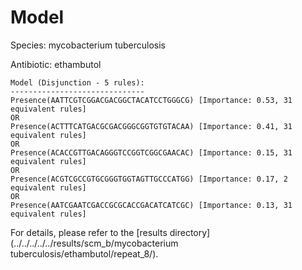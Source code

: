 
# Model

Species: mycobacterium tuberculosis

Antibiotic: ethambutol

```
Model (Disjunction - 5 rules):
------------------------------
Presence(AATTCGTCGGACGACGGCTACATCCTGGGCG) [Importance: 0.53, 31 equivalent rules]
OR
Presence(ACTTTCATGACGCGACGGGCGGTGTGTACAA) [Importance: 0.41, 31 equivalent rules]
OR
Presence(ACACCGTTGACAGGGTCCGGTCGGCGAACAC) [Importance: 0.15, 31 equivalent rules]
OR
Presence(ACGTCGCCGTGCGGGTGGTAGTTGCCCATGG) [Importance: 0.17, 2 equivalent rules]
OR
Presence(AATCGAATCGACCGCGCACCGACATCATCGC) [Importance: 0.13, 31 equivalent rules]

```

For details, please refer to the [results directory](../../../../../results/scm_b/mycobacterium tuberculosis/ethambutol/repeat_8/).

